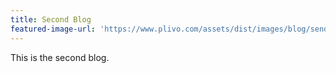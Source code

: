 ```yaml
---
title: Second Blog
featured-image-url: 'https://www.plivo.com/assets/dist/images/blog/sender-id-reg.png'
---
```


This is the second blog.